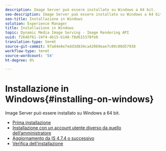 ```yaml
---
description: Image Server può essere installato su Windows a 64 bit.
seo-description: Image Server può essere installato su Windows a 64 bit.
seo-title: Installazione in Windows
solution: Experience Manager
title: Installazione in Windows
topic: Dynamic Media Image Serving - Image Rendering API
uuid: f2646f61-24f4-4b15-b148-f8d615378fe0
translation-type: tm+mt
source-git-commit: 97a84e8e7edd3d834ca42069eae7c09c00d57938
workflow-type: tm+mt
source-wordcount: '54'
ht-degree: 0%

---
```



# Installazione in Windows{#installing-on-windows}

Image Server può essere installato su Windows a 64 bit.

* [Prima installazione](t-first-time-installation-win.md)
* [Installazione con un account utente diverso da quello dell’amministratore](t-diff-account-win.md)
* [Aggiornamento da IS 4.7.4 o successivo](t-update-win.md)
* [Verifica dell’installazione](t-verify-win.md)
